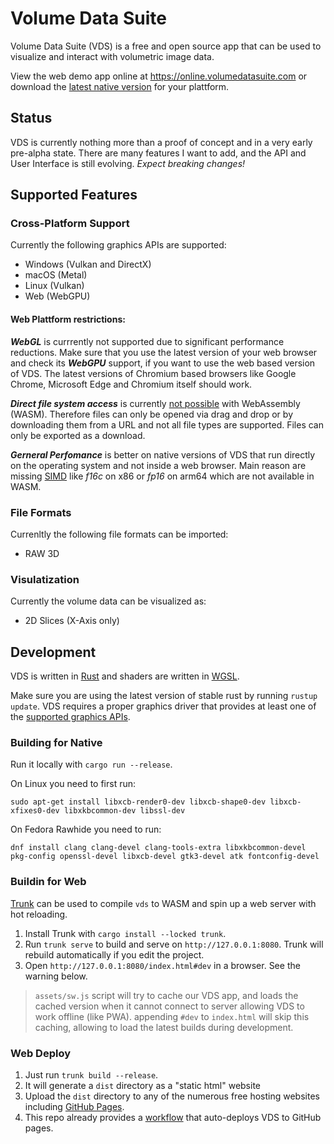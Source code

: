 # Volume Data Suite
Volume Data Suite (VDS) is a free and open source app that can be used to visualize and interact with volumetric image data.

View the web demo app online at <https://online.volumedatasuite.com> or download the [latest native version](https://github.com/Volume-Data-Suite/vds/releases) for your plattform.

## Status
VDS is currently nothing more than a proof of concept and in a very early pre-alpha state. There are many features I want to add, and the API and User Interface is still evolving. _Expect breaking changes!_

## Supported Features
### Cross-Platform Support
Currently the following graphics APIs are supported:
- Windows (Vulkan and DirectX)
- macOS (Metal)
- Linux (Vulkan)
- Web (WebGPU)

#### Web Plattform restrictions:
**_WebGL_** is currrently not supported due to significant performance reductions. Make sure that you use the latest version of your web browser and check its **_WebGPU_** support, if you want to use the web based version of VDS. The latest versions of Chromium based browsers like Google Chrome, Microsoft Edge and Chromium itself should work.

**_Direct file system access_** is currently [not possible](https://stackoverflow.com/questions/71017592/can-i-read-files-from-the-disk-by-using-webassembly-re-evaluated) with WebAssembly (WASM). Therefore files can only be opened via drag and drop or by downloading them from a URL and not all file types are supported. Files can only be exported as a download.

**_Gerneral Perfomance_** is better on native versions of VDS that run directly on the operating system and not inside a web browser. Main reason are missing [SIMD](https://en.wikipedia.org/wiki/Single_instruction,_multiple_data) like _f16c_ on x86 or _fp16_ on arm64 which are not available in WASM.

### File Formats
Currenltly the following file formats can be imported:
- RAW 3D

### Visulatization
Currently the volume data can be visualized as:
- 2D Slices (X-Axis only)

## Development
VDS is written in [Rust](https://www.rust-lang.org/) and shaders are written in [WGSL](https://www.w3.org/TR/WGSL/).

Make sure you are using the latest version of stable rust by running `rustup update`. VDS requires a proper graphics driver that provides at least one of the [supported graphics APIs](#cross-platform-support).

### Building for Native

Run it locally with `cargo run --release`.

On Linux you need to first run:

`sudo apt-get install libxcb-render0-dev libxcb-shape0-dev libxcb-xfixes0-dev libxkbcommon-dev libssl-dev`

On Fedora Rawhide you need to run:

`dnf install clang clang-devel clang-tools-extra libxkbcommon-devel pkg-config openssl-devel libxcb-devel gtk3-devel atk fontconfig-devel`

### Buildin for Web

[Trunk](https://trunkrs.dev/) can be used to compile `vds` to WASM and spin up a web server with hot reloading.

1. Install Trunk with `cargo install --locked trunk`.
2. Run `trunk serve` to build and serve on `http://127.0.0.1:8080`. Trunk will rebuild automatically if you edit the project.
3. Open `http://127.0.0.1:8080/index.html#dev` in a browser. See the warning below.

> `assets/sw.js` script will try to cache our VDS app, and loads the cached version when it cannot connect to server allowing VDS to work offline (like PWA).
> appending `#dev` to `index.html` will skip this caching, allowing to load the latest builds during development.

### Web Deploy
1. Just run `trunk build --release`.
2. It will generate a `dist` directory as a "static html" website
3. Upload the `dist` directory to any of the numerous free hosting websites including [GitHub Pages](https://docs.github.com/en/free-pro-team@latest/github/working-with-github-pages/configuring-a-publishing-source-for-your-github-pages-site).
4. This repo already provides a [workflow](.github/workflows/deploy_github_pages.yml) that auto-deploys VDS to GitHub pages.
